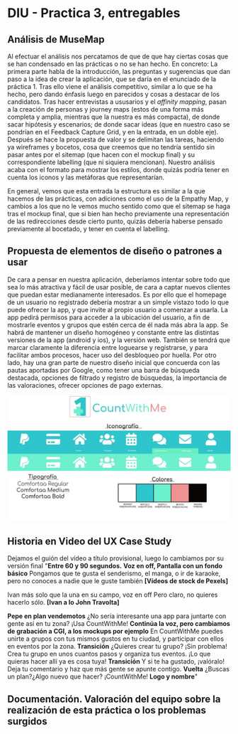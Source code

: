 # DIU - Practica 3, entregables

## Análisis de MuseMap   
Al efectuar el análisis nos percatamos de que de que hay ciertas cosas que se han condensado en las prácticas o no se han hecho. En concreto:
La primera parte habla de la introducción, las preguntas y sugerencias que dan paso a la idea de crear la aplicación, que se daría en el enunciado de la práctica 1. Tras ello viene el análisis competitivo, similar a lo que se ha hecho, pero dando énfasis luego en parecidos y cosas a destacar de los candidatos.
Tras hacer entrevistas a ususarios y el *affinity mapping*, pasan a la creación de personas y journey maps (estos de una forma más completa y amplia, mientras que la nuestra es más compacta), de donde sacar hipótesis y escenarios; de donde sacar ideas (que en nuestro caso se pondrían en el Feedback Capture Grid, y en la entrada, en un doble eje).
Después se hace la propuesta de valor y se delimitan las tareas, haciendo ya wireframes y bocetos, cosa que creemos que no tendría sentido sin pasar antes por el sitemap (que hacen con el mockup final) y su correspondiente labelling (que ni siquiera mencionan). Nuestro análisis acaba con el formato para mostrar los estilos, donde quizás podría tener en cuenta los iconos y las metáforas que representarían.

En general, vemos que esta entrada la estructura es similar a la que hacemos de las prácticas, con adiciones como el uso de la Empathy Map, y cambios a los que no le vemos mucho sentido como que el sitemap se haga tras el mockup final, que si bien han hecho previamente una representación de las redirecciones desde cierto punto, quizás debería haberse pensado previamente al bocetado, y tener en cuenta el labelling.

## Propuesta de elementos de diseño o patrones a usar
De cara a pensar en nuestra aplicación, deberíamos intentar sobre todo que sea lo más atractiva y fácil de usar posible, de cara a captar nuevos clientes que puedan estar medianamente interesados. Es por ello que el homepage de un usuario no registrado debería mostrar a un simple vistazo todo lo que puede ofrecer la app, y que invite al propio usuario a comenzar a usarla.
La app pedirá permisos para acceder a la ubicación del usuario, a fin de mostrarle eventos y grupos que estén cerca de él nada más abra la app.
Se habrá de mantener un diseño homogéneo y constante entre las distintas versiones de la app (android y ios), y la versión web.
También se tendrá que marcar claramente la diferencia entre loguearse y registrarse, y para facilitar ambos procesos, hacer uso del desbloqueo por huella.
Por otro lado, hay una gran parte de nuestro diseño inicial que concuerda con las pautas aportadas por Google, como tener una barra de búsqueda destacada, opciones de filtrado y registro de búsquedas, la importancia de las valoraciones, ofrecer opciones de pago externas.

![Imagen Diseño](../img/Disenio.jpg)

## Historia en Video del UX Case Study

Dejamos el guión del vídeo a título provisional, luego lo cambiamos por su versión final
"**Entre 60 y 90 segundos.**
**Voz en off, Pantalla con un fondo básico**
Pongamos que te gusta el senderismo, el manga, o ir de karaoke, pero no conoces a nadie que le guste también **[Vídeos de stock de Pexels]** 

Ivan más solo que la una en su campo, voz en off
Pero claro, no quieres hacerlo sólo. **[Ivan a lo John Travolta]**

**Pepe en plan vendemotos**
¿No sería interesante una app para juntarte con gente así en tu zona? ¡Usa CountWithMe!
**Continúa la voz, pero cambiamos de grabación a CGI, a los mockups por ejemplo**
En CountWithMe puedes unirte a grupos con tus mismos gustos en tu ciudad, y participar con ellos en eventos por la zona.
**Transición**
¿Quieres crear tu grupo? ¡Sin problema! Crea tu grupo en unos cuantos pasos y organiza tus eventos. ¡Lo que quieras hacer allí ya es cosa tuya!
**Transición**
Y si te ha gustado, ¡valóralo! Deja tu comentario y haz que más gente se apunte contigo.
**Vuelta**
¿Buscas un plan?¿Algo nuevo que hacer? ¡CountWithMe!
**Logo y nombre**"

## Documentación. Valoración del equipo sobre la realización de esta práctica o los problemas surgidos
